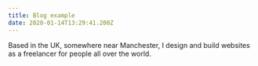```yaml
---
title: Blog example
date: 2020-01-14T13:29:41.200Z
---
```

Based in the UK, somewhere near Manchester, I design and build websites as a freelancer for people all over the world.
